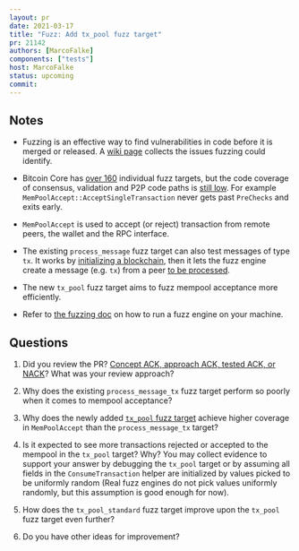 ```yaml
---
layout: pr
date: 2021-03-17
title: "Fuzz: Add tx_pool fuzz target"
pr: 21142
authors: [MarcoFalke]
components: ["tests"]
host: MarcoFalke
status: upcoming
commit:
---
```


## Notes

- Fuzzing is an effective way to find vulnerabilities in code before it is
  merged or released. A [wiki
  page](https://github.com/bitcoin-core/bitcoin-devwiki/wiki/Fuzz-Trophies)
  collects the issues fuzzing could identify.

- Bitcoin Core has [over
  160](https://github.com/bitcoin/bitcoin/tree/master/src/test/fuzz) individual
  fuzz targets, but the code coverage of consensus, validation and P2P code
  paths is [still
  low](https://marcofalke.github.io/btc_cov/fuzz.coverage/index.html). For
  example `MemPoolAccept::AcceptSingleTransaction` never gets past `PreChecks`
  and exits early.

- `MemPoolAccept` is used to accept (or reject) transaction from remote peers, the wallet and the RPC interface.

- The existing `process_message` fuzz target can also test messages of type
  `tx`. It works by [initializing a
  blockchain](https://github.com/bitcoin/bitcoin/blob/63314b8211d795b2bf0814e244d801e74f50b152/src/test/fuzz/process_message.cpp#L63),
  then it lets the fuzz engine create a message (e.g. `tx`) from a peer [to be
  processed](https://github.com/bitcoin/bitcoin/blob/63314b8211d795b2bf0814e244d801e74f50b152/src/test/fuzz/process_message.cpp#L95).

- The new `tx_pool` fuzz target aims to fuzz mempool acceptance more efficiently.

- Refer to [the fuzzing
  doc](https://github.com/bitcoin/bitcoin/blob/master/doc/fuzzing.md) on how to
  run a fuzz engine on your machine.

## Questions

1.  Did you review the PR? [Concept ACK, approach ACK, tested ACK, or
    NACK](https://github.com/bitcoin/bitcoin/blob/master/CONTRIBUTING.md#peer-review)?
    What was your review approach?

2. Why does the existing `process_message_tx` fuzz target perform so poorly
   when it comes to mempool acceptance?

3. Why does the newly added [`tx_pool` fuzz target](https://github.com/bitcoin/bitcoin/blob/e4e253d73007e0b680d2a473327c6fd66de4d86c/src/test/fuzz/tx_pool.cpp#L203) achieve higher coverage in `MemPoolAccept` than the `process_message_tx` target?

4. Is it expected to see more transactions rejected or accepted to the mempool in the `tx_pool` target? Why? You may collect evidence to support your answer by debugging the `tx_pool` target or by assuming all fields in the `ConsumeTransaction` helper are initialized by values picked to be uniformly random (Real fuzz engines do not pick values uniformly randomly, but this assumption is good enough for now).

5. How does the `tx_pool_standard` fuzz target improve upon the `tx_pool` fuzz target even further?

6. Do you have other ideas for improvement?


<!-- TODO: After meeting, uncomment and add meeting log between the irc tags
## Meeting Log

{% irc %}
{% endirc %}
-->
